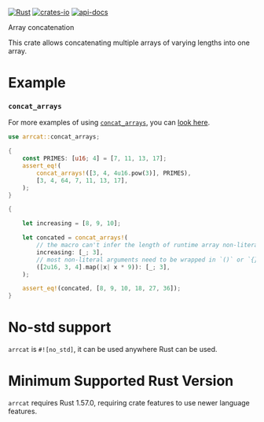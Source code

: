 [![Rust](https://github.com/rodrimati1992/arrcat/workflows/Rust/badge.svg)](https://github.com/rodrimati1992/arrcat/actions)
[![crates-io](https://img.shields.io/crates/v/arrcat.svg)](https://crates.io/crates/arrcat)
[![api-docs](https://docs.rs/arrcat/badge.svg)](https://docs.rs/arrcat/*)


Array concatenation

This crate allows concatenating multiple arrays of varying lengths into one array.

# Example

### `concat_arrays`

For more examples of using [`concat_arrays`],
you can [look here][concat_arrays_examples].

```rust
use arrcat::concat_arrays;

{
    const PRIMES: [u16; 4] = [7, 11, 13, 17];
    assert_eq!(
        concat_arrays!([3, 4, 4u16.pow(3)], PRIMES),
        [3, 4, 64, 7, 11, 13, 17],
    );
}

{

    let increasing = [8, 9, 10];

    let concated = concat_arrays!(
        // the macro can't infer the length of runtime array non-literals.
        increasing: [_; 3],
        // most non-literal arguments need to be wrapped in `()` or `{}`.
        ([2u16, 3, 4].map(|x| x * 9)): [_; 3],
    );

    assert_eq!(concated, [8, 9, 10, 18, 27, 36]);
}

```

# No-std support

`arrcat` is `#![no_std]`, it can be used anywhere Rust can be used.

# Minimum Supported Rust Version

`arrcat` requires Rust 1.57.0, requiring crate features to use newer language features.


[`concat_arrays`]: https://docs.rs/arrcat/*/arrcat/macro.concat_arrays.html
[concat_arrays_examples]: https://docs.rs/arrcat/*/arrcat/macro.concat_arrays.html#examples
